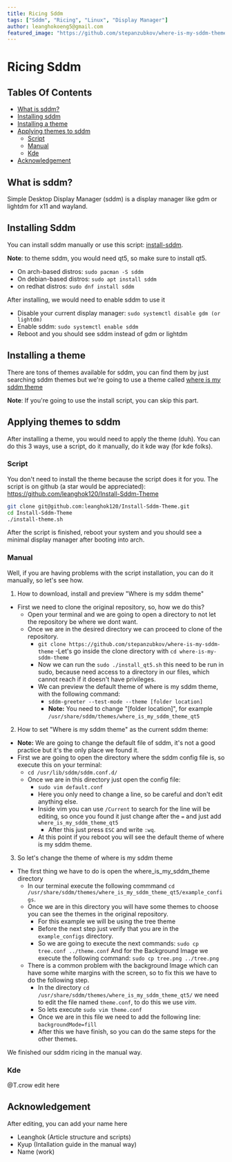 ```yaml
---
title: Ricing Sddm
tags: ["Sddm", "Ricing", "Linux", "Display Manager"]
author: leanghokoeng5@gmail.com
featured_image: "https://github.com/stepanzubkov/where-is-my-sddm-theme/blob/main/screenshots/tree.png?raw=true"
---
```


# Ricing Sddm

## Tables Of Contents

- [What is sddm?](#what-is-sddm?)
- [Installing sddm](#installing-sddm)
- [Installing a theme](#installing-a-theme)
- [Applying themes to sddm](#applying-themes-to-sddm)
    - [Script](#script)
    - [Manual](#manual)
    - [Kde](#kde)
- [Acknowledgement](#acknowledgement)

## What is sddm?

Simple Desktop Display Manager (sddm) is a display manager like gdm or lightdm for x11 and wayland.

## Installing Sddm

You can install sddm manually or use this script: [install-sddm](https://github.com/leanghok120/Install-Sddm-Theme).

**Note**: to theme sddm, you would need qt5, so make sure to install qt5.

- On arch-based distros: ```sudo pacman -S sddm```
- On debian-based distros: ```sudo apt install sddm```
- on redhat distros: ```sudo dnf install sddm```

After installing, we would need to enable sddm to use it

- Disable your current display manager: ```sudo systemctl disable gdm (or lightdm)```
- Enable sddm: ```sudo systemctl enable sddm```
- Reboot and you should see sddm instead of gdm or lightdm

## Installing a theme

There are tons of themes available for sddm, you can find them by just searching sddm themes but we're going to use a theme called [where is my sddm theme](https://github.com/stepanzubkov/where-is-my-sddm-theme)

**Note**: If you're going to use the install script, you can skip this part.

## Applying themes to sddm

After installing a theme, you would need to apply the theme (duh). You can do this 3 ways, use a script, do it manually, do it kde way (for kde folks).

### Script

You don't need to install the theme because the script does it for you. The script is on github (a star would be appreciated): https://github.com/leanghok120/Install-Sddm-Theme

```sh
git clone git@github.com:leanghok120/Install-Sddm-Theme.git
cd Install-Sddm-Theme
./install-theme.sh
```

After the script is finished, reboot your system and you should see a minimal display manager after booting into arch.

### Manual

Well, if you are having problems with the script installation, you can do it manually, so let's see how.

1. How to download, install and preview "Where is my sddm theme"

  - First we need to clone the original repository, so, how we do this?
    - Open your terminal and we are going to open a directory to not let the repository be where we dont want.
    - Once we are in the desired directory we can proceed to clone of the repository.
        - ```git clone https://github.com/stepanzubkov/where-is-my-sddm-theme```
        -Let's go inside the clone directory with ```cd where-is-my-sddm-theme```
      - Now we can run the ```sudo ./install_qt5.sh``` this need to be run in sudo, because need access to a directory in our files, which cannot reach if it doesn't have privileges.
      - We can preview the default theme of where is my sddm theme, with the following command:
        - ```sddm-greeter --test-mode --theme [folder location]```
        - **Note:** You need to change "[folder location]", for example ```/usr/share/sddm/themes/where_is_my_sddm_theme_qt5```

2. How to set "Where is my sddm theme" as the current sddm theme:
  - **Note:** We are going to change the default file of sddm, it's not a good practice but it's the only place we found it.
  - First we are going to open the directory where the sddm config file is, so execute this on your terminal:
    - ```cd /usr/lib/sddm/sddm.conf.d/```
    - Once we are in this directory just open the config file:
      - ```sudo vim default.conf```
      - Here you only need to change a line, so be careful and don't edit anything else.
      - Inside vim you can use ```/Current``` to search for the line will be editing, so once you found it just change after the ```=``` and just add ```where_is_my_sddm_theme_qt5```
        - After this just press ```ESC``` and write ```:wq```. 
      - At this point if you reboot you will see the default theme of where is my sddm theme.

3. So let's change the theme of where is my sddm theme

  - The first thing we have to do is open the where_is_my_sddm_theme directory
    - In our terminal execute the following commmand ```cd /usr/share/sddm/themes/where_is_my_sddm_theme_qt5/example_configs```.
    - Once we are in this directory you will have some themes to choose you can see the themes in the original repository.
        - For this example we will be using the tree theme
        - Before the next step just verify that you are in the ```example_configs``` directory.
        - So we are going to execute the next commands:
            ```sudo cp tree.conf ../theme.conf```
            And for the Background Image we execute the following command:
            ```sudo cp tree.png ../tree.png```
    - There is a common problem with the background Image which can have some white margins with the screen, so to fix this we have to do the following step.
      - In the directory ```cd /usr/share/sddm/themes/where_is_my_sddm_theme_qt5/``` we need to edit the file named ```theme.conf```, to do this we use *vim*.
      - So lets execute ```sudo vim theme.conf```
      - Once we are in this file we need to add the following line:
         ```backgroundMode=fill```
      - After this we have finish, so you can do the same steps for the other themes.
    
  We finished our sddm ricing in the manual way.

### Kde

@T.crow edit here

## Acknowledgement

After editing, you can add your name here

- Leanghok (Article structure and scripts)
- Kyup (Intallation guide in the manual way)
- Name (work)
